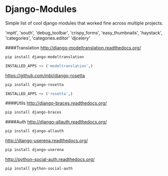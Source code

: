 Django-Modules
==============

Simple list of cool django modules that worked fine across multiple projects.


'mptt',
'south',
'debug_toolbar',
'crispy_forms',
'easy_thumbnails',
'haystack',
'categories',
'categories.editor'
'djcelery'



####Translation
http://django-modeltranslation.readthedocs.org/
```sh
pip install django-modeltranslation
```
```python
INSTALLED_APPS += ('modeltranslation',)
```
https://github.com/mbi/django-rosetta
```sh
pip install django-rosetta
```
```python
INSTALLED_APPS += ('rosetta',)
```
####Utils
http://django-braces.readthedocs.org/
```sh
pip install django-braces
```

####Auth
http://django-allauth.readthedocs.org/
```sh
pip install django-allauth
```

http://django-userena.readthedocs.org/
```sh
pip install django-userena
```

http://python-social-auth.readthedocs.org/
```sh
pip install python-social-auth
```
